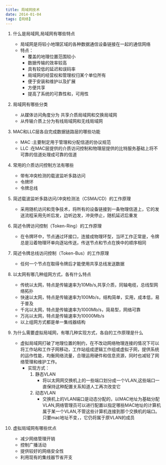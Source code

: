 ```yaml
---
title: 局域网技术
date: 2014-01-04
tags: [网络]
---
```


1. 什么是局域网,局域网有哪些特点
   - 局域网是将较小地理区域的各种数据通信设备链接在一起的通信网络
   - 特点：
        - 覆盖的地理位置范围较小
        - 数据传输的效率较高
        - 具有较低的延迟和误码率
        - 局域网的经营权和管理权归某个单位所有
        - 便于安装和维护以及扩展
        - 方便共享
        - 提高了系统的可靠性和，可用性
2. 局域网有哪些分类
   - 从媒体访问角度分为 共享介质局域网和交换局域网 
   - 从传输介质上分为有线局域网和无线局域网
3. MAC和LLC层各自完成数据链路层的哪些功能
   - MAC :主要制定用于管理和分配信道的协议规范
   - LLC :在MAC层提供的介质访问控制和物理层提供的比特服务基础上将不可靠的信道处理成可靠的信道
4. 常用的介质访问控制方法有哪些
    - 带有冲突检测的载波监听多路访问
    - 令牌环
    - 令牌总线
5. 简述载波监听多路访问/冲突检测法（CSMA/CD）的工作原理
    - 采用随机访问和竞争技术，将所有的设备链接到一条物理信道上，它的发送流程采用先听后发，边听边发，冲突停止，随机延迟后重发
6. 简述令牌访问控制（Token-Ring）的工作原理
    - 在令牌环中，节点通过环接口，连接成物理环型，当环工作正常是，令牌总是沿着物理环单向逐站传送，传送节点和节点在换中的顺序相同
7. 简述令牌总线访问控制（Token-Bus）的工作原理
    - 任何一个节点在取得令牌后才能使用共享总线发送数据
8. 以太网有哪几种组网方式，各有什么特点
    - 传统以太网，特点是传输速率为10Mb/s,共享介质，同轴电缆，总线型网络拓扑
    - 快速以太网，特点是传输速率为100Mb/s，结构简单，实用，成本低，易于普及
    - 千兆以太网，特点是传输速率为1000Mb/s，简易型，网络可靠
    - 万兆以太网，特点是传输速率为10000Mb/s
    - 以上组网方式都是单一集线器结构
9. 为什么需要虚拟局域网，有哪几种实现方式，各自的工作原理是什么
    - 虚拟局域网打破了地理位置的制约，在不改动网络物理连接的情况下可以将工作站和工作子网移动，工作站组成逻辑工作组或虚拟子网，提供系统的运作性能，均衡网络流量，合理运用硬件和信息资源，同时也减轻了网络管理和维护工作。
        - 实现方式：
            1. 静态VLAN 
                - 将以太网网交换机上的一些端口划分成一个VLAN,这些端口一直保持这种配置关系知道人工再次改变它
            2. 动态VLAN 
                - 交换机上的VLAN端口是动态分配的，以MAC地址为基础分配VLAN,网络管理员可以进行配置以指定哪些MAC地址的计算机属于某一个VLAN,不管这些计算机连接到那个交换机的端口。只要mac地址不变，，它仍将属于原VLAN的成员
    
10. 虚拟局域网有哪些优点
    - 减少网络管理开销
    - 控制广播活动
    - 提供较好的网络安全性
    - 利用现有的集线器节省开支

